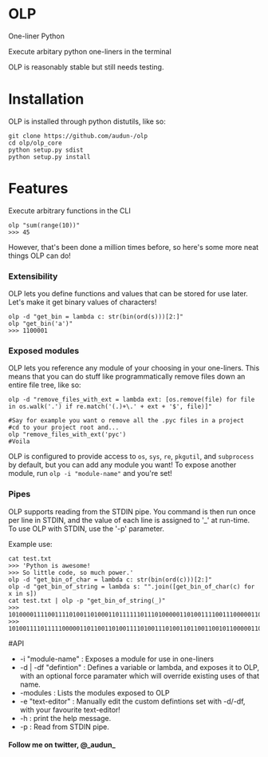 # OLP
One-liner Python

Execute arbitary python one-liners in the terminal

OLP is reasonably stable but still needs testing.
# Installation
OLP is installed through python distutils, like so:
```
git clone https://github.com/audun-/olp
cd olp/olp_core
python setup.py sdist
python setup.py install
```


# Features
Execute arbitrary functions in the CLI
```
olp "sum(range(10))"
>>> 45
```

However, that's been done a million times before, so here's some more neat things OLP can do! 

### Extensibility
OLP lets you define functions and values that can be stored for use later.
Let's make it get binary values of characters!
```
olp -d "get_bin = lambda c: str(bin(ord(s)))[2:]"
olp "get_bin('a')"
>>> 1100001
```

### Exposed modules
OLP lets you reference any module of your choosing in your one-liners.
This means that you can do stuff like programmatically remove files down an entire file tree, like so:
```
olp -d "remove_files_with_ext = lambda ext: [os.remove(file) for file in os.walk('.') if re.match('(.)+\.' + ext + '$', file)]"

#Say for example you want o remove all the .pyc files in a project
#cd to your project root and...
olp "remove_files_with_ext('pyc')
#Voila
```
OLP is configured to provide access to ```os```, ```sys```, ```re```, ```pkgutil```, and ```subprocess``` by default, but you can add any module you want!
To expose another module, run ```olp -i "module-name"``` and you're set!

### Pipes
OLP supports reading from the STDIN pipe. You command is then run once per line in STDIN, and the value of each line is assigned to '_' at run-time.
To use OLP with STDIN, use the '-p' parameter.

Example use:
```
cat test.txt
>>> 'Python is awesome!
>>> So little code, so much power.'
olp -d "get_bin_of_char = lambda c: str(bin(ord(c)))[2:]"
olp -d "get_bin_of_string = lambda s: "".join([get_bin_of_char(c) for x in s])
cat test.txt | olp -p "get_bin_of_string(_)"
>>> 101000011110011110100110100011011111101110100000110100111100111000001100001111011111001011110011110111111011011100101100001
>>> 10100111101111100000110110011010011110100111010011011001100101100000110001111011111100100110010110110010000011100111101111100000110110111101011100011110100010000011100001101111111011111001011110010101110
```
#API
- -i "module-name" : Exposes a module for use in one-liners
- -d | -df "defintion" : Defines a variable or lambda, and exposes it to OLP, with an optional force paramater which will override existing uses of that name.
- -modules : Lists the modules exposed to OLP
- -e "text-editor" : Manually edit the custom defintions set with -d/-df, with your favourite text-editor!
- -h : print the help message.
- -p : Read from STDIN pipe.

#### Follow me on twitter, @\_audun\_
